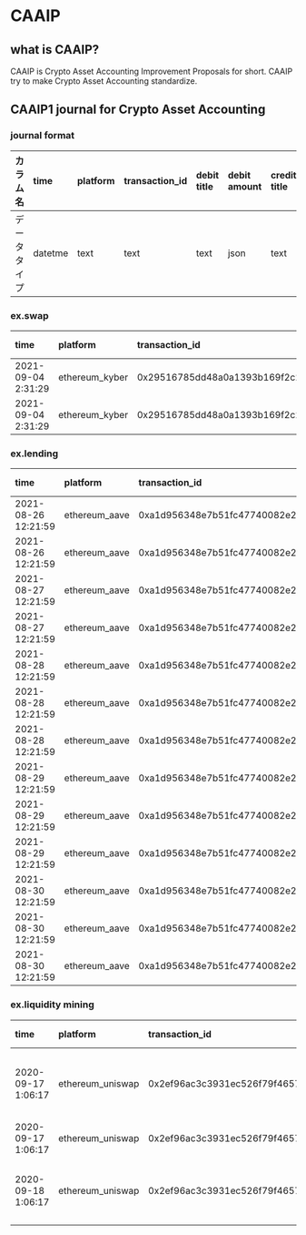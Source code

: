 # CAAIP
## what is CAAIP?

CAAIP is Crypto Asset Accounting Improvement Proposals for short.
CAAIP try to make Crypto Asset Accounting standardize.



## CAAIP1 journal for Crypto Asset Accounting

### journal format

|カラム名|time|platform|transaction_id|debit title|debit amount|credit title|credit amount|comment|
|:----|:----|:----|:----|:----|:----|:----|:----|:----|
|データタイプ|datetme|text|text|text|json|text|json|text|

### ex.swap


|time|platform|transaction_id|debit title|debit amount|credit title|credit amount|comment|
|:----|:----|:----|:----|:----|:----|:----|:----|
|2021-09-04 2:31:29|ethereum_kyber|0x29516785dd48a0a1393b169f2c2440985285ee1d8c7c456f03d44b73d0e6db03|SPOT|{0xb4efd85c19999d84251304bda99e90b92300bd93:105.80922530000567705}|SPOT|{0xdac17f958d2ee523a2206206994597c13d831ec7:2250}|105.80922530000567705RPL購入 2250USDT売却|
|2021-09-04 2:31:29|ethereum_kyber|0x29516785dd48a0a1393b169f2c2440985285ee1d8c7c456f03d44b73d0e6db03|FEE|{ETH:0.00001}|SPOT|{ETH:0.00001}|0.00001ETH手数料支払|

### ex.lending


|time|platform|transaction_id|debit title|debit amount|credit title|credit amount|comment|
|:----|:----|:----|:----|:----|:----|:----|:----|
|2021-08-26 12:21:59|ethereum_aave|0xa1d956348e7b51fc47740082e2711e59ee152b7af0787455e99f3cd684b57264|CREDIT|{0xdac17f958d2ee523a2206206994597c13d831ec7:50000}|SPOT|{0xdac17f958d2ee523a2206206994597c13d831ec7:50000}|50000USDT貸出|
|2021-08-26 12:21:59|ethereum_aave|0xa1d956348e7b51fc47740082e2711e59ee152b7af0787455e99f3cd684b57264|FEE|{ETH:0.00001}|SPOT|{ETH:0.00001}|0.00001ETH手数料支払|
|2021-08-27 12:21:59|ethereum_aave|0xa1d956348e7b51fc47740082e2711e59ee152b7af0787455e99f3cd684b57265|SPOT|{0xa0b86991c6218b36c1d19d4a2e9eb0ce3606eb48:30000}|DEBT|{0xa0b86991c6218b36c1d19d4a2e9eb0ce3606eb48:30000}|30000USDC借入|
|2021-08-27 12:21:59|ethereum_aave|0xa1d956348e7b51fc47740082e2711e59ee152b7af0787455e99f3cd684b57265|FEE|{ETH:0.00001}|SPOT|{ETH:0.00001}|0.00001ETH手数料支払|
|2021-08-28 12:21:59|ethereum_aave|0xa1d956348e7b51fc47740082e2711e59ee152b7af0787455e99f3cd684b57266|DEBT|{0xa0b86991c6218b36c1d19d4a2e9eb0ce3606eb48:15000}|SPOT|{0xa0b86991c6218b36c1d19d4a2e9eb0ce3606eb48:15000}|15000USDC返済|
|2021-08-28 12:21:59|ethereum_aave|0xa1d956348e7b51fc47740082e2711e59ee152b7af0787455e99f3cd684b57266|INTEREST|{0xa0b86991c6218b36c1d19d4a2e9eb0ce3606eb48:100}|SPOT|{0xa0b86991c6218b36c1d19d4a2e9eb0ce3606eb48:100}|100USDC支払利息|
|2021-08-28 12:21:59|ethereum_aave|0xa1d956348e7b51fc47740082e2711e59ee152b7af0787455e99f3cd684b57266|FEE|{ETH:0.00001}|SPOT|{ETH:0.00001}|0.00001ETH手数料支払|
|2021-08-29 12:21:59|ethereum_aave|0xa1d956348e7b51fc47740082e2711e59ee152b7af0787455e99f3cd684b57267|DEBT|{0xa0b86991c6218b36c1d19d4a2e9eb0ce3606eb48:15000}|SPOT|{0xa0b86991c6218b36c1d19d4a2e9eb0ce3606eb48:15000}|15000USDC返済|
|2021-08-29 12:21:59|ethereum_aave|0xa1d956348e7b51fc47740082e2711e59ee152b7af0787455e99f3cd684b57267|INTEREST|{0xa0b86991c6218b36c1d19d4a2e9eb0ce3606eb48:50}|SPOT|{0xa0b86991c6218b36c1d19d4a2e9eb0ce3606eb48:50}|50USDC支払利息|
|2021-08-29 12:21:59|ethereum_aave|0xa1d956348e7b51fc47740082e2711e59ee152b7af0787455e99f3cd684b57267|FEE|{ETH:0.00001}|SPOT|{ETH:0.00001}|0.00001ETH手数料支払|
|2021-08-30 12:21:59|ethereum_aave|0xa1d956348e7b51fc47740082e2711e59ee152b7af0787455e99f3cd684b57268|SPOT|{0xdac17f958d2ee523a2206206994597c13d831ec7:50000}|CREDIT|{0xdac17f958d2ee523a2206206994597c13d831ec7:50000}|50000USDT引出|
|2021-08-30 12:21:59|ethereum_aave|0xa1d956348e7b51fc47740082e2711e59ee152b7af0787455e99f3cd684b57268|SPOT|{0xdac17f958d2ee523a2206206994597c13d831ec7:100}|INTEREST|{0xdac17f958d2ee523a2206206994597c13d831ec7:100}|100USDC受取利息|
|2021-08-30 12:21:59|ethereum_aave|0xa1d956348e7b51fc47740082e2711e59ee152b7af0787455e99f3cd684b57268|FEE|{ETH:0.00001}|SPOT|{ETH:0.00001}|0.00001ETH手数料支払|


### ex.liquidity mining

|time|platform|transaction_id|debit title|debit amount|credit title|credit amount|comment|
|:----|:----|:----|:----|:----|:----|:----|:----|
|2020-09-17 1:06:17|ethereum_uniswap|0x2ef96ac3c3931ec526f79f46574ea47f4689a66f27baba70e63bb0eb4f903075|CREDIT|{0xb4e16d0168e52d35cacd2c6185b44281ec28c9dc:0.000739829576124201}|SPOT|{0xa0b86991c6218b36c1d19d4a2e9eb0ce3606eb48:17800, 0xc02aaa39b223fe8d0a0e5c4f27ead9083c756cc2:46.868998574472280671}|17800USDCと46.868998574472280671ETHで流動性供給 0.000739829576124201UNI-V2取得|
|2020-09-17 1:06:17|ethereum_uniswap|0x2ef96ac3c3931ec526f79f46574ea47f4689a66f27baba70e63bb0eb4f903075|FEE|{ETH:0.00001}|SPOT|{ETH:0.00001}|0.00001ETH手数料支払|
|2020-09-18 1:06:17|ethereum_uniswap|0x2ef96ac3c3931ec526f79f46574ea47f4689a66f27baba70e63bb0eb4f903076|SPOT|{0xa0b86991c6218b36c1d19d4a2e9eb0ce3606eb48:9633.838015911801956111, 0xc02aaa39b223fe8d0a0e5c4f27ead9083c756cc2:24.34042978925406673407}|CREDIT|{0xb4e16d0168e52d35cacd2c6185b44281ec28c9dc:0.0004}|0.0004UNI-V2流動性供給解除 9633.838015911801956111USDCと24.34042978925406673407ETH引出|2020-09-18 1:06:17|ethereum_uniswap|0x2ef96ac3c3931ec526f79f46574ea47f4689a66f27baba70e63bb0eb4f903076|SPOT|{0xa0b86991c6218b36c1d19d4a2e9eb0ce3606eb48:8196.161984088198043889, 0xc02aaa39b223fe8d0a0e5c4f27ead9083c756cc2:21.02856878521821393693}|CREDIT|{0xb4e16d0168e52d35cacd2c6185b44281ec28c9dc:0.000339829576124201}|0.000339829576124201UNI-V2流動性供給解除 8196.161984088198043889USDCと21.02856878521821393693ETH引出|2020-09-18 1:06:17|ethereum_uniswap|0x2ef96ac3c3931ec526f79f46574ea47f4689a66f27baba70e63bb0eb4f903076|FEE|{ETH:0.00001}|SPOT|{ETH:0.00001}|0.00001ETH手数料支払|



